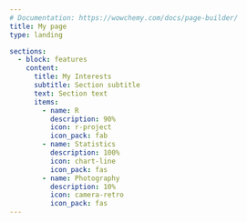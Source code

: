 ```yaml
---
# Documentation: https://wowchemy.com/docs/page-builder/
title: My page
type: landing

sections:
  - block: features
    content:
      title: My Interests
      subtitle: Section subtitle
      text: Section text
      items:
        - name: R
          description: 90%
          icon: r-project
          icon_pack: fab
        - name: Statistics
          description: 100%
          icon: chart-line
          icon_pack: fas
        - name: Photography
          description: 10%
          icon: camera-retro
          icon_pack: fas
---
```

